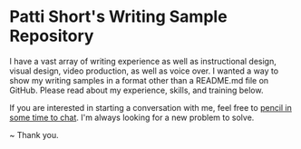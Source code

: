 # Patti Short's Writing Sample Repository

I have a vast array of writing experience as well as instructional design, visual design, video production, as well as voice over.  I wanted a way to show my writing samples in a format other than a README.md file on GitHub. Please read about my experience, skills, and training below.  

If you are interested in starting a conversation with me, feel free to [pencil in some time to chat](https://calendly.com/pattishort/15min). I'm always looking for a new problem to solve. 

~ Thank you.